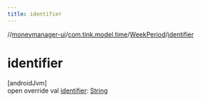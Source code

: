 ```yaml
---
title: identifier
---
```

//[moneymanager-ui](../../../index.html)/[com.tink.model.time](../index.html)/[WeekPeriod](index.html)/[identifier](identifier.html)



# identifier



[androidJvm]\
open override val [identifier](identifier.html): [String](https://kotlinlang.org/api/latest/jvm/stdlib/kotlin/-string/index.html)




